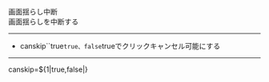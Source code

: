 画面揺らし中断  
画面揺らしを中断する

***
- canskip``true`true、false`trueでクリックキャンセル可能にする

***
canskip=${1|true,false|}
